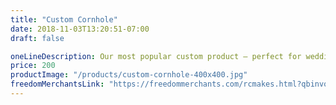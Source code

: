 ```yaml
---
title: "Custom Cornhole"
date: 2018-11-03T13:20:51-07:00
draft: false

oneLineDescription: Our most popular custom product – perfect for weddings, family reunions, and more
price: 200
productImage: "/products/custom-cornhole-400x400.jpg"
freedomMerchantsLink: "https://freedommerchants.com/rcmakes.html?qbinvoice=true&invoicenum=------&amt=200&desc=Custom%20Cornhole"
---
```


